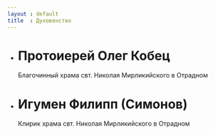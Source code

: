 ```yaml
---
layout : default
title  : Духовенство
---
```

* Протоиерей Олег Кобец
  =====================
  Благочинный храма свт. Николая Мирликийского в Отрадном
* Игумен Филипп (Симонов)
  =======================
  Клирик храма свт. Николая Мирликийского в Отрадном